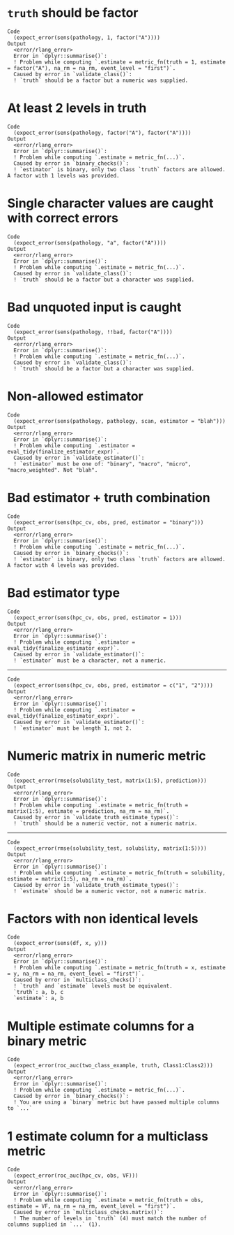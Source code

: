 # `truth` should be factor

    Code
      (expect_error(sens(pathology, 1, factor("A"))))
    Output
      <error/rlang_error>
      Error in `dplyr::summarise()`:
      ! Problem while computing `.estimate = metric_fn(truth = 1, estimate = factor("A"), na_rm = na_rm, event_level = "first")`.
      Caused by error in `validate_class()`:
      ! `truth` should be a factor but a numeric was supplied.

# At least 2 levels in truth

    Code
      (expect_error(sens(pathology, factor("A"), factor("A"))))
    Output
      <error/rlang_error>
      Error in `dplyr::summarise()`:
      ! Problem while computing `.estimate = metric_fn(...)`.
      Caused by error in `binary_checks()`:
      ! `estimator` is binary, only two class `truth` factors are allowed. A factor with 1 levels was provided.

# Single character values are caught with correct errors

    Code
      (expect_error(sens(pathology, "a", factor("A"))))
    Output
      <error/rlang_error>
      Error in `dplyr::summarise()`:
      ! Problem while computing `.estimate = metric_fn(...)`.
      Caused by error in `validate_class()`:
      ! `truth` should be a factor but a character was supplied.

# Bad unquoted input is caught

    Code
      (expect_error(sens(pathology, !!bad, factor("A"))))
    Output
      <error/rlang_error>
      Error in `dplyr::summarise()`:
      ! Problem while computing `.estimate = metric_fn(...)`.
      Caused by error in `validate_class()`:
      ! `truth` should be a factor but a character was supplied.

# Non-allowed estimator

    Code
      (expect_error(sens(pathology, pathology, scan, estimator = "blah")))
    Output
      <error/rlang_error>
      Error in `dplyr::summarise()`:
      ! Problem while computing `.estimator = eval_tidy(finalize_estimator_expr)`.
      Caused by error in `validate_estimator()`:
      ! `estimator` must be one of: "binary", "macro", "micro", "macro_weighted". Not "blah".

# Bad estimator + truth combination

    Code
      (expect_error(sens(hpc_cv, obs, pred, estimator = "binary")))
    Output
      <error/rlang_error>
      Error in `dplyr::summarise()`:
      ! Problem while computing `.estimate = metric_fn(...)`.
      Caused by error in `binary_checks()`:
      ! `estimator` is binary, only two class `truth` factors are allowed. A factor with 4 levels was provided.

# Bad estimator type

    Code
      (expect_error(sens(hpc_cv, obs, pred, estimator = 1)))
    Output
      <error/rlang_error>
      Error in `dplyr::summarise()`:
      ! Problem while computing `.estimator = eval_tidy(finalize_estimator_expr)`.
      Caused by error in `validate_estimator()`:
      ! `estimator` must be a character, not a numeric.

---

    Code
      (expect_error(sens(hpc_cv, obs, pred, estimator = c("1", "2"))))
    Output
      <error/rlang_error>
      Error in `dplyr::summarise()`:
      ! Problem while computing `.estimator = eval_tidy(finalize_estimator_expr)`.
      Caused by error in `validate_estimator()`:
      ! `estimator` must be length 1, not 2.

# Numeric matrix in numeric metric

    Code
      (expect_error(rmse(solubility_test, matrix(1:5), prediction)))
    Output
      <error/rlang_error>
      Error in `dplyr::summarise()`:
      ! Problem while computing `.estimate = metric_fn(truth = matrix(1:5), estimate = prediction, na_rm = na_rm)`.
      Caused by error in `validate_truth_estimate_types()`:
      ! `truth` should be a numeric vector, not a numeric matrix.

---

    Code
      (expect_error(rmse(solubility_test, solubility, matrix(1:5))))
    Output
      <error/rlang_error>
      Error in `dplyr::summarise()`:
      ! Problem while computing `.estimate = metric_fn(truth = solubility, estimate = matrix(1:5), na_rm = na_rm)`.
      Caused by error in `validate_truth_estimate_types()`:
      ! `estimate` should be a numeric vector, not a numeric matrix.

# Factors with non identical levels

    Code
      (expect_error(sens(df, x, y)))
    Output
      <error/rlang_error>
      Error in `dplyr::summarise()`:
      ! Problem while computing `.estimate = metric_fn(truth = x, estimate = y, na_rm = na_rm, event_level = "first")`.
      Caused by error in `multiclass_checks()`:
      ! `truth` and `estimate` levels must be equivalent.
      `truth`: a, b, c
      `estimate`: a, b

# Multiple estimate columns for a binary metric

    Code
      (expect_error(roc_auc(two_class_example, truth, Class1:Class2)))
    Output
      <error/rlang_error>
      Error in `dplyr::summarise()`:
      ! Problem while computing `.estimate = metric_fn(...)`.
      Caused by error in `binary_checks()`:
      ! You are using a `binary` metric but have passed multiple columns to `...`

# 1 estimate column for a multiclass metric

    Code
      (expect_error(roc_auc(hpc_cv, obs, VF)))
    Output
      <error/rlang_error>
      Error in `dplyr::summarise()`:
      ! Problem while computing `.estimate = metric_fn(truth = obs, estimate = VF, na_rm = na_rm, event_level = "first")`.
      Caused by error in `multiclass_checks.matrix()`:
      ! The number of levels in `truth` (4) must match the number of columns supplied in `...` (1).

